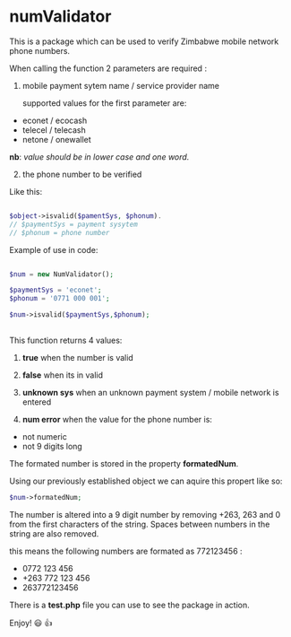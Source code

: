 # numValidator

This is a package which can be used to verify Zimbabwe mobile network phone numbers.

When calling the function 2 parameters are required :

1. mobile payment sytem name / service provider name

   supported values for the first parameter are:
  * econet / ecocash
  * telecel / telecash
  * netone / onewallet

   **nb**: *value should be in lower case and one word.*

2. the phone number to be verified

Like this:

```php

$object->isvalid($pamentSys, $phonum).
// $paymentSys = payment sysytem
// $phonum = phone number

```

Example of use in code:

```php

$num = new NumValidator();

$paymentSys = 'econet';
$phonum = '0771 000 001';

$num->isvalid($paymentSys,$phonum);
  
```
This function returns 4 values:

1. **true**
when the number is valid

2. **false**
when its in valid

3. **unknown sys**
when an unknown payment system / mobile network is entered

4. **num error**
when the value for the phone number is:

  * not numeric
  * not 9 digits long

The formated number is stored in the property **formatedNum**.

Using our previously established object we can aquire this propert like so:

```php
$num->formatedNum;

```

The number is altered into a 9 digit number by removing +263, 263 and 0 from the first characters of the string.
Spaces between numbers in the string are also removed. 

this means the following numbers are formated as 772123456 :
* 0772 123 456
* +263 772 123 456
* 263772123456

There is a **test.php** file you can use to see the package in action.

Enjoy! :smiley: :thumbsup: